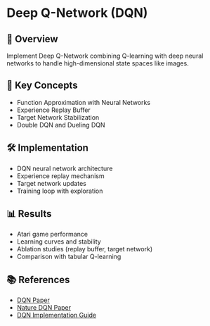 # Deep Q-Network (DQN)

## 📌 Overview
Implement Deep Q-Network combining Q-learning with deep neural networks to handle high-dimensional state spaces like images.

## 🧠 Key Concepts
- Function Approximation with Neural Networks
- Experience Replay Buffer
- Target Network Stabilization
- Double DQN and Dueling DQN

## 🛠️ Implementation
- DQN neural network architecture
- Experience replay mechanism
- Target network updates
- Training loop with exploration

## 📊 Results
- Atari game performance
- Learning curves and stability
- Ablation studies (replay buffer, target network)
- Comparison with tabular Q-learning

## 📚 References
- [DQN Paper](https://arxiv.org/abs/1312.5602)
- [Nature DQN Paper](https://www.nature.com/articles/nature14236)
- [DQN Implementation Guide](https://towardsdatascience.com/dqn-part-1-vanilla-deep-q-networks-6eb4a00febfb) 